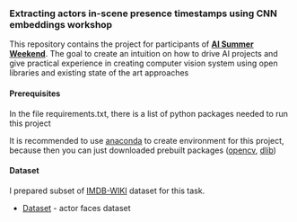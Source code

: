 ### Extracting actors in-scene presence timestamps using CNN embeddings workshop

This repository contains the project for participants of [**AI Summer Weekend**](https://www.facebook.com/events/1841279602835641/). 
The goal to create an intuition on how to drive AI projects and give practical experience in creating computer vision system using open libraries and existing state of the art approaches


#### Prerequisites

In the file requirements.txt, there is a list of python packages needed to run this project

It is recommended to use [anaconda](http://anaconda.org/) to create environment for this project, because then you can just downloaded prebuilt packages ([opencv](https://anaconda.org/conda-forge/opencv), [dlib](https://anaconda.org/menpo/dlib))
#### Dataset

I prepared subset of [IMDB-WIKI](https://data.vision.ee.ethz.ch/cvl/rrothe/imdb-wiki/) dataset for this task. 
* [Dataset](https://drive.google.com/file/d/1iyN4HAHe5GQ8GCwuvIV-WFOpoKE-2M8k/view?usp=sharing) - actor faces dataset



